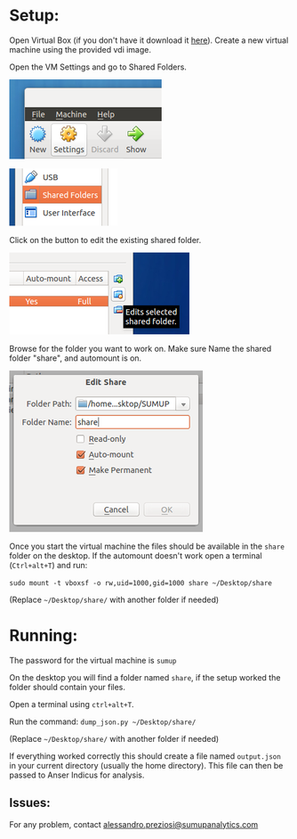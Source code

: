 Setup:
======

Open Virtual Box (if you don't have it download it [here](https://www.virtualbox.org/wiki/Downloads)). 
Create a new virtual machine using the provided vdi image.

Open the VM Settings and go to Shared Folders.

![Step 1](img/step1.png)

![Step 2](img/step2.png)

Click on the button to edit the existing shared folder.

![Step 3](img/step3.png)
 
Browse for the folder you want to work on. Make sure Name the shared folder "share", and automount is on.

![Step 4](img/step4.png)

Once you start the virtual machine the files should be available in the `share` folder on the desktop.
If the automount doesn't work open a terminal (`Ctrl+alt+T`) and run:

`sudo mount -t vboxsf -o rw,uid=1000,gid=1000 share ~/Desktop/share`

(Replace `~/Desktop/share/` with another folder if needed)

Running:
========

The password for the virtual machine is `sumup`

On the desktop you will find a folder named `share`, if the setup worked the folder should contain your files.

Open a terminal using `ctrl+alt+T`.

Run the command: `dump_json.py ~/Desktop/share/`

(Replace `~/Desktop/share/` with another folder if needed)

If everything worked correctly this should create a file named `output.json` in your current directory (usually the home directory). This file can then be passed to Anser Indicus for analysis.


Issues:
-------

For any problem, contact alessandro.preziosi@sumupanalytics.com
